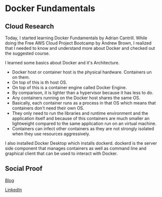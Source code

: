 # Docker Fundamentals

## Cloud Research

Today, I started learning Docker Fundamentals by Adrian Cantrill. While doing the Free AWS Cloud Project Bootcamp by Andrew Brown, I realized that I needed to know and understand more about Docker and checked out the suggested course.

I learned some basics about Docker and it's Architecture. 
- Docker host or container host is the physical hardware. Containers un on them.
- On top of this is th host OS.
- On top of this is a container engine called Docker Engine.
- By comparison, it is lighter than a hypervisor because it has less to do.
- Any containers running on the Docker host shares the same OS.
- Basically, each container runs as a process in that OS which means that containers don't need their own OS.
- They only need to run the libraries and runtime environment and the application itself and because of this containers are much smaller an lightweight compared to the same application run on an virtual machine.
- Containers can infect other containers as they are not strongly isolated when they use resources aggressively.

I also installed Docker Desktop which installs dockerd. dockerd is the server side component that manages containers as well as command line and graphical client that can be used to interact with Docker.

## Social Proof

[Blog](https://dev.to/aaditunni/docker-fundamentals-3174)

[LinkedIn](https://www.linkedin.com/posts/aaditunni_100daysofcloud-aws-cloud-activity-7036471985572356097-BrIN?utm_source=share&utm_medium=member_desktop)
